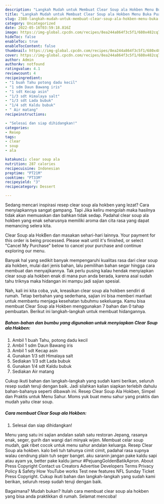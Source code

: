 ```yaml
---
description: "Langkah Mudah untuk Membuat Clear Soup ala Hokben Menu Buka Puas"
title: "Langkah Mudah untuk Membuat Clear Soup ala Hokben Menu Buka Puas"
slug: 2388-langkah-mudah-untuk-membuat-clear-soup-ala-hokben-menu-buka-puas
category: Uncategorized
date: 2022-05-16T03:59:18.816Z
image: https://img-global.cpcdn.com/recipes/8ea244a864f3c5f1/680x482cq70/clear-soup-ala-hokben-foto-resep-utama.jpg
hideToc: false
enableToc: true
enableTocContent: false
thumbnail: https://img-global.cpcdn.com/recipes/8ea244a864f3c5f1/680x482cq70/clear-soup-ala-hokben-foto-resep-utama.jpg
cover: https://img-global.cpcdn.com/recipes/8ea244a864f3c5f1/680x482cq70/clear-soup-ala-hokben-foto-resep-utama.jpg
author: Admin
authorAv: notfound
ratingvalue: 4.1
reviewcount: 4
recipeingredient:
- "1 buah Tahu potong dadu kecil"
- "1 sdm Daun Bawang iris"
- "1 sdt Kecap asin"
- "1/3 sdt Himalaya salt"
- "1/3 sdt Lada bubuk"
- "1/4 sdt Kaldu bubuk"
- " Air matang"
recipeinstructions:

- "Selesai dan siap dihidangkan!"
categories:
- Resep
tags:
- clear
- soup
- ala

katakunci: clear soup ala 
nutrition: 287 calories
recipecuisine: Indonesian
preptime: "PT21M"
cooktime: "PT33M"
recipeyield: "3"
recipecategory: Dessert

---
```



Sedang mencari inspirasi resep clear soup ala hokben yang lezat? Cara menyiapkannya sangat gampang. Tapi Jika keliru mengolah maka hasilnya tidak akan memuaskan dan bahkan tidak sedap. Padahal clear soup ala hokben yang enak seharusnya memiliki aroma dan cita rasa yang dapat memancing selera kita.


Clear Soup ala HokBen dan masakan sehari-hari lainnya. Your payment for this order is being processed. Please wait until it&#39;s finished, or select &#34;Cancel My Purchase&#34; below to cancel your purchase and continue exploring our menu.

Banyak hal yang sedikit banyak mempengaruhi kualitas rasa dari clear soup ala hokben, mulai dari jenis bahan, lalu pemilihan bahan segar hingga cara membuat dan menyajikannya. Tak perlu pusing kalau hendak menyiapkan clear soup ala hokben enak di mana pun anda berada, karena asal sudah tahu triknya maka hidangan ini mampu jadi sajian spesial.


Nah, kali ini kita coba, yuk, kreasikan clear soup ala hokben sendiri di rumah. Tetap berbahan yang sederhana, sajian ini bisa memberi manfaat untuk membantu menjaga kesehatan tubuhmu sekeluarga. Kamu bisa membuat Clear Soup ala Hokben menggunakan 7 bahan dan 0 tahap pembuatan. Berikut ini langkah-langkah untuk membuat hidangannya.

<!--inarticleads1-->

##### Bahan-bahan dan bumbu yang digunakan untuk menyiapkan Clear Soup ala Hokben:

1. Ambil 1 buah Tahu, potong dadu kecil
1. Ambil 1 sdm Daun Bawang iris
1. Ambil 1 sdt Kecap asin
1. Gunakan 1/3 sdt Himalaya salt
1. Sediakan 1/3 sdt Lada bubuk
1. Gunakan 1/4 sdt Kaldu bubuk
1. Sediakan  Air matang


Cukup ikuti bahan dan langkah-langkah yang sudah kami berikan, seluruh resep sudah teruji dengan baik. Jadi silahkan kalian siapkan terlebih dahulu bahan-bahanya seperti dibawah ini. Resep Clear Soup Ala Hokben, Simpel dan Praktis untuk Menu Sahur. Moms yuk buat menu sahur yang praktis dan mudah yaitu clear soup. 

<!--inarticleads2-->

##### Cara membuat Clear Soup ala Hokben:


1. Selesai dan siap dihidangkan!

Menu yang satu ini sajian andalan salah satu restoran Jepang, rasanya enak, seger, gurih dan wangi dari minyak wijen. Membuat celar soup mudah, gak ribet cocok untuk menu sahur andalan keluarga. Resep Clear Soup ala hokben. kalo beli tuh tahunya cimit cimit, padahal rasa supnya walau cendrung plain tuh seger banget. aku saranin jangan pake kaldu sapi atau ayam ya, better pake kaldu jamur #PejuangGoldenBatikApron. About Press Copyright Contact us Creators Advertise Developers Terms Privacy Policy &amp; Safety How YouTube works Test new features NFL Sunday Ticket Press Copyright. Cukup ikuti bahan dan langkah-langkah yang sudah kami berikan, seluruh resep sudah teruji dengan baik. 

Bagaimana? Mudah bukan? Itulah cara membuat clear soup ala hokben yang bisa anda praktikkan di rumah. Selamat mencoba!
